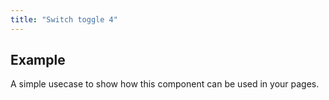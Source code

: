 ```yaml
---
title: "Switch toggle 4"
---
```



## Example

A simple usecase to show how this component can be used in your pages.